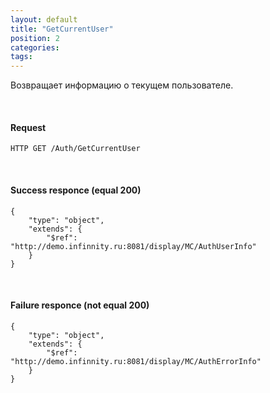 ```yaml
---
layout: default
title: "GetCurrentUser"
position: 2
categories: 
tags: 
---
```


Возвращает информацию о текущем пользователе.

   

#### Request

```
HTTP GET /Auth/GetCurrentUser
```

   

#### Success responce (equal 200)

```
{
	"type": "object",
	"extends": {
		"$ref": "http://demo.infinnity.ru:8081/display/MC/AuthUserInfo"
	}
}
```

   

#### Failure responce (not equal 200)

```
{
	"type": "object",
	"extends": {
		"$ref": "http://demo.infinnity.ru:8081/display/MC/AuthErrorInfo"
	}
}
```

 

 

